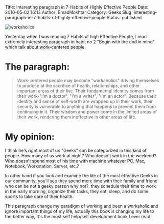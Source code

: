 Title: Interesting paragraph in 7-Habits of Highly Effective People
Date: 2010-05-02 16:13
Author: EmadMokhtar
Category: Geeks
Slug: interesting-paragraph-in-7-habits-of-highly-effective-people
Status: published

![workaholics]({static}/images/050210_1612_Interesting1.jpg)

Yesterday when I was reading 7 Habits of high Effective People, I read extremely interesting paragraph in habit no 2 "Begin with the end in mind" which talk about work-centered people

# The paragraph:

> Work-centered people may become "workaholics" driving themselves to
> produce at the sacrifice of health, relationships, and other important
> areas of their live. Their fundamental identity comes from their
> work-"I'm a doctor", "I'm a writer", "I'm an actor". Because their
> identity and sense of self-worth are wrapped up in their work, their
> security is vulnerable to anything that happens to prevent them from
> continuing in it. Their wisdom and power come In the limited areas of
> their work, rendering them ineffective in other areas of life.

# My opinion:

I think he's right most of us "Geeks" can be categorized in this kind of people. How many of us work at night? Who doesn't work in the weekend? Who doesn't spend most of his time with machine whatever PC, Mac, Notebook, Workstation, Server, etc.?

In other hand if you look and examine the life of the most effective Geeks in our community, you'll see they spend more time with their family and friend who can be not a geeky person why not?, they schedule their time to work in the early morning, organize their tasks, they eat, sleep, and do some sports to take care of their health.

This paragraph change my paradigm of working and been a workaholic and ignore important things of my life, actually this book is changing my life to the better way, It's the most self help/self development book I ever read.
